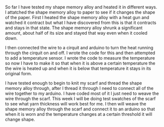 So far I have tested my shape memory alloy and heated it in different ways. I attatched the shape memory alloy to paper to see if 
it changes the shape of the paper. First I heated the shape memory alloy with a heat gun and watched it contract but what I have 
discovered from this is that it contracts and stays in that state. The shape memory alloy shrunk a significant amount, about half of its 
size and stayed that way even when it cooled down. 

I then connected the wire to a cirquit and arduino to turn the heat running through the cirquit on and off. I wrote the code
for this and then attempted to add a temperature sensor. I wrote the code to measure the temperature so now I have to make it so that 
when it is above a certain temperature the the wire is heated up and when it is below that temperature it stays in its original form.

I have tested enough to begin to knit my scarf and thread the shape memory alloy through, after I thread it through I need to 
connect all of the wire together to my arduino. I have coded most of it I just need to weave the wire through the scarf. 
This week I will be doing test swatches of the scarf to see what yarn thickness will work best for me. I then will weave the
shape memory alloy through the scarf and connect it to an arduino so that when it is worn and the temperature changes at a 
certain threshold it will change shape. 

